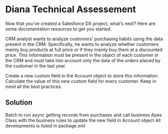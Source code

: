 # Diana Technical Assessement

Now that you’ve created a Salesforce DX project, what’s next? Here are some documentation resources to get you started.

CRM analyst wants to analyze customers' purchasing habits using the data present in the CRM. Specifically, he wants to analyze whether customers mainly buy products at full price or if they mainly buy them at a discounted price.
This information must be present in the object of each customer in the CRM and must take into account only the data of the orders placed by the customer in the last year.

Create a new custom field in the Account object to store this information.
Calculate the value of this new custom field for every customer.
Keep in mind all the best practices.


## Solution 

Batch to run async getting records from purchases and call business Apex Class with the business rules to update the new field in Account object
All developments is listed in package.xml
